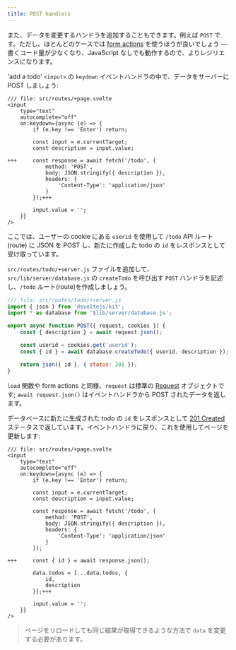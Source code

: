 ```yaml
---
title: POST handlers
---
```


また、データを変更するハンドラを追加することもできます。例えば `POST` です。ただし、ほとんどのケースでは [form actions](the-form-element) を使うほうが良いでしょう — 書くコード量が少なくなり、JavaScript なしでも動作するので、よりレジリエンスになります。

'add a todo' `<input>` の `keydown` イベントハンドラの中で、データをサーバーに POST しましょう:

```svelte
/// file: src/routes/+page.svelte
<input
	type="text"
	autocomplete="off"
	on:keydown={async (e) => {
		if (e.key !== 'Enter') return;

		const input = e.currentTarget;
		const description = input.value;

+++		const response = await fetch('/todo', {
			method: 'POST',
			body: JSON.stringify({ description }),
			headers: {
				'Content-Type': 'application/json'
			}
		});+++

		input.value = '';
	}}
/>
```

ここでは、ユーザーの cookie にある `userid` を使用して `/todo` API ルート(route) に JSON を POST し、新たに作成した todo の `id` をレスポンスとして受け取っています。

`src/routes/todo/+server.js` ファイルを追加して、`src/lib/server/database.js` の `createTodo` を呼び出す `POST` ハンドラを記述し、`/todo` ルート(route)を作成しましょう。

```js
/// file: src/routes/todo/+server.js
import { json } from '@sveltejs/kit';
import * as database from '$lib/server/database.js';

export async function POST({ request, cookies }) {
	const { description } = await request.json();

	const userid = cookies.get('userid');
	const { id } = await database.createTodo({ userid, description });

	return json({ id }, { status: 201 });
}
```

`load` 関数や form actions と同様、`request` は標準の [Request](https://developer.mozilla.org/ja/docs/Web/API/Request) オブジェクトです; `await request.json()` はイベントハンドラから POST されたデータを返します。

データベースに新たに生成された todo の `id` をレスポンスとして [201 Created](https://http.dog/201) ステータスで返しています。イベントハンドラに戻り、これを使用してページを更新します:

```svelte
/// file: src/routes/+page.svelte
<input
	type="text"
	autocomplete="off"
	on:keydown={async (e) => {
		if (e.key !== 'Enter') return;

		const input = e.currentTarget;
		const description = input.value;

		const response = await fetch('/todo', {
			method: 'POST',
			body: JSON.stringify({ description }),
			headers: {
				'Content-Type': 'application/json'
			}
		});

+++		const { id } = await response.json();

		data.todos = [...data.todos, {
			id,
			description
		}];+++

		input.value = '';
	}}
/>
```

> ページをリロードしても同じ結果が取得できるような方法で `data` を変更する必要があります。
